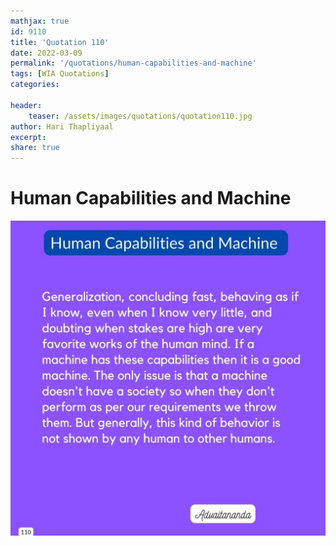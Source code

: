 ```yaml
---
mathjax: true
id: 9110
title: 'Quotation 110'
date: 2022-03-09
permalink: '/quotations/human-capabilities-and-machine'
tags: [WIA Quotations] 
categories: 

header:
    teaser: /assets/images/quotations/quotation110.jpg
author: Hari Thapliyaal 
excerpt:
share: true 
---
```


# Human Capabilities and Machine

![Human Capabilities and Machine](/assets/images/quotations/quotation110.jpg)
